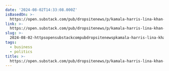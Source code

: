 ```yaml
---
date: '2024-08-02T14:33:08.000Z'
isBasedOn: >-
  https://open.substack.com/pub/dropsitenews/p/kamala-harris-lina-khan-reid-hoffman?utm_source=share&utm_medium=android&r=3d5
link: >-
  https://open.substack.com/pub/dropsitenews/p/kamala-harris-lina-khan-reid-hoffman?utm_source=share&utm_medium=android&r=3d5
slug: >-
  2024-08-02-httpsopensubstackcompubdropsitenewspkamala-harris-lina-khan-reid-hoffmanutmsourceshareandutmmediumandroidandr3d5
tags:
  - business
  - politics
title: >-
  https://open.substack.com/pub/dropsitenews/p/kamala-harris-lina-khan-reid-hoffman?utm_source=share&utm_medium=android&r=3d5
---
```

 
